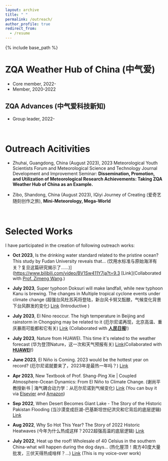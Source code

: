 ```yaml
---
layout: archive
title: " "
permalink: /outreach/
author_profile: true
redirect_from:
  - /resume
---
```


{% include base_path %}

ZQA Weather Hub of China (中气爱)
======
* Core member, 2022-
* Member, 2020-2022
  
ZQA Advances (中气爱科技新知)
---
* Group leader, 2022-

<br>

Outreach Acitivities
======
* Zhuhai, Guangdong, China (August 2023), 2023 Meteorological Youth Scientists Forum and Meteorological Science and Technology Journal Development and Improvement Seminar: **Dissemination, Promotion, and Utilization of Meteorological Research Achievements: Taking ZQA Weather Hub of China as an Example.**


* Zibo, Shandong, China (August 2023), IQiyi Journey of Creating (爱奇艺随刻创作之旅), **Mini-Meteorology, Mega-World**

<br>

Selected Works
======
I have participated in the creation of following outreach works:

* **Oct 2023**, Is the drinking water standard related to the pristine ocean? This study by Fudan University reveals that... (饮用水标准与原始海洋有关？复旦这篇研究揭示了……)](https://www.bilibili.com/video/BV1Sw411Y7ja?t=9.3 [Link](Collaborated with [Prof. Zimeng Wang](http://www.zimengwang.org.cn).)
  
* **July 2023**, Super typhoon Doksuri will make landfall, while new typhoon Kanu is brewing. The changes in Multiple tropical cyclone events under climate change (超强台风杜苏芮将登陆，新台风卡努又酝酿，气候变化背景下台风群发的变化) [Link](https://www.bilibili.com/video/BV1jc411F7Eg?t=42.3) (Introductive )
  
* **July 2023**, El Nino reoccur. The high temperature in Beijing and rainstorm in Chongqing may be related to it (厄尔尼诺再现，北京高温、重庆暴雨可能都和它有关) [Link](https://www.bilibili.com/video/BV1ma4y1F7kj?t=0.9) (Collaborated with **[人民日报](https://paper.people.com.cn)**!)

* **July 2023**, Nature from HUAWEI. This time it's related to the weather forecast (华为登顶Nature，这一次和天气预报有关) [Link](https://www.bilibili.com/video/BV1mN411S7Cs?t=122.2)(Collaborated with **[HUAWEI](https://www.huawei.com/cn/)**!)

* **June 2023**, El Niño is Coming. 2023 would be the hottest year on record? (厄尔尼诺就要来了，2023年是最热一年吗？) [Link](https://www.bilibili.com/video/BV1yz4y1v7PG?t=1.3)

* **Apr 2023**, New Textbook of Prof. Shang-Ping Xie \| Coupled Atmosphere-Ocean Dynamics: From El Niño to Climate Change. (谢尚平教授新书 \| 海气耦合动力学：从厄尔尼诺到气候变化) [Link](https://mp.weixin.qq.com/s/PiGnQKZaiX43Es9h4avyFg) (You can buy it via [Elsevier](https://shop.elsevier.com/books/coupled-atmosphere-ocean-dynamics/xie/978-0-323-95490-7) and [Amazon](https://www.amazon.com/Coupled-Atmosphere-Ocean-Dynamics-Climate-Change/dp/0323954901/ref=sr_1_1?crid=1B82YS65QTD5O&keywords=Shang-Ping+Xie&qid=1669782352&sprefix=shang-ping+xie%2Cspecialty-aps%2C138&sr=8-1))

* **Sep 2022**, When Desert Becomes Giant Lake - The Story of the Historic Pakistan Flooding (当沙漠变成巨湖-巴基斯坦世纪洪灾和它背后的底层逻辑) [Link](https://www.bilibili.com/video/BV11g411U7fp?t=1.6)

* **Aug 2022**, Why So Hot This Year? The Story of 2022 Historic Heatwaves (今年为什么热成这样？2022超强高温的底层逻辑) [Link](https://www.bilibili.com/video/BV16a4y1f7Pj?t=1.4)

* **July 2022**, Heat up the roof! Wholesale of 40 Celsius in the southern China-what will happen during the dog days... (热化屋顶！南方40度大量批发，三伏天得热成啥样？...) [Link](https://www.bilibili.com/video/BV15r4y1E7dQ?t=3.9) (This is my voice-over work)

